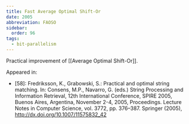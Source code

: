 ```yaml
---
title: Fast Average Optimal Shift-Or
date: 2005
abbreviation: FAOSO
sidebar:
  order: 96
tags:
  - bit-parallelism
---
```


Practical improvement of [[Average Optimal Shift-Or]].

Appeared in:

- [58]: Fredriksson, K., Grabowski, S.: Practical and optimal string matching. In: Consens, M.P., Navarro, G. (eds.) String Processing and Information Retrieval, 12th International Conference, SPIRE 2005, Buenos Aires, Argentina, November 2-4, 2005, Proceedings. Lecture Notes in Computer Science, vol. 3772, pp. 376–387. Springer (2005), http://dx.doi.org/10.1007/11575832_42
